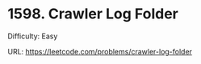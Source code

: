 # 1598. Crawler Log Folder

Difficulty: Easy

URL: https://leetcode.com/problems/crawler-log-folder

